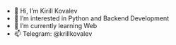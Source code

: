 - 👋 Hi, I’m Kirill Kovalev
- 👀 I’m interested in Python and Backend Development
- 🌱 I’m currently learning Web
- 📫 Telegram: @krillkovalev

<!---
krillkovalev/krillkovalev is a ✨ special ✨ repository because its `README.md` (this file) appears on your GitHub profile.
You can click the Preview link to take a look at your changes.
--->
